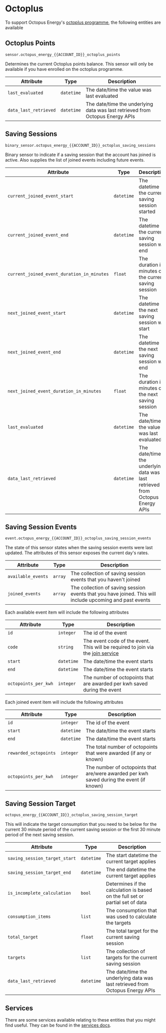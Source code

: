 # Octoplus

To support Octopus Energy's [octoplus programme](https://octopus.energy/octoplus/), the following entities are available

## Octoplus Points

`sensor.octopus_energy_{{ACCOUNT_ID}}_octoplus_points`

Determines the current Octoplus points balance. This sensor will only be available if you have enrolled on the octoplus programme. 

| Attribute | Type | Description |
|-----------|------|-------------|
| `last_evaluated` | `datetime` | The date/time the value was last evaluated |
| `data_last_retrieved` | `datetime` | The date/time the underlying data was last retrieved from Octopus Energy APIs |

## Saving Sessions

`binary_sensor.octopus_energy_{{ACCOUNT_ID}}_octoplus_saving_sessions`

Binary sensor to indicate if a saving session that the account has joined is active. Also supplies the list of joined events including future events.

| Attribute | Type | Description |
|-----------|------|-------------|
| `current_joined_event_start` | `datetime` | The datetime the current saving session started |
| `current_joined_event_end` | `datetime` | The datetime the current saving session will end |
| `current_joined_event_duration_in_minutes` | `float` | The duration in minutes of the current saving session |
| `next_joined_event_start` | `datetime` | The datetime the next saving session will start |
| `next_joined_event_end` | `datetime` | The datetime the next saving session will end |
| `next_joined_event_duration_in_minutes` | `float` | The duration in minutes of the next saving session |
| `last_evaluated` | `datetime` | The date/time the value was last evaluated |
| `data_last_retrieved` | `datetime` | The date/time the underlying data was last retrieved from Octopus Energy APIs |

## Saving Session Events

`event.octopus_energy_{{ACCOUNT_ID}}_octoplus_saving_session_events`

The state of this sensor states when the saving session events were last updated. The attributes of this sensor exposes the current day's rates.

| Attribute | Type | Description |
|-----------|------|-------------|
| `available_events` | `array` | The collection of saving session events that you haven't joined |
| `joined_events` | `array` | The collection of saving session events that you have joined. This will include upcoming and past events |

Each available event item will include the following attributes

| Attribute | Type | Description |
|-----------|------|-------------|
| `id` | `integer` | The id of the event |
| `code` | `string` | The event code of the event. This will be required to join via the [join service](../services.md) |
| `start` | `datetime` | The date/time the event starts |
| `end` | `datetime` | The date/time the event starts |
| `octopoints_per_kwh` | `integer` | The number of octopoints that are awarded per kwh saved during the event |

Each joined event item will include the following attributes

| Attribute | Type | Description |
|-----------|------|-------------|
| `id` | `integer` | The id of the event |
| `start` | `datetime` | The date/time the event starts |
| `end` | `datetime` | The date/time the event starts |
| `rewarded_octopoints` | `integer` | The total number of octopoints that were awarded (if any or known) |
| `octopoints_per_kwh` | `integer` | The number of octopoints that are/were awarded per kwh saved during the event (if known) |

## Saving Session Target

`octopus_energy_{{ACCOUNT_ID}}_octoplus_saving_session_target`

This will indicate the target consumption that you need to be below for the current 30 minute period of the current saving session or the first 30 minute period of the next saving session.

| Attribute | Type | Description |
|-----------|------|-------------|
| `saving_session_target_start` | `datetime` | The start datetime the current target applies |
| `saving_session_target_end` | `datetime` | The end datetime the current target applies |
| `is_incomplete_calculation` | `bool` | Determines if the calculation is based on the full set or partial set of data |
| `consumption_items` | `list` | The consumption that was used to calculate the targets |
| `total_target` | `float` | The total target for the current saving session |
| `targets` | `list` | The collection of targets for the current saving session |
| `data_last_retrieved` | `datetime` | The date/time the underlying data was last retrieved from Octopus Energy APIs |

## Services

There are some services available relating to these entities that you might find useful. They can be found in the [services docs](../services.md).

